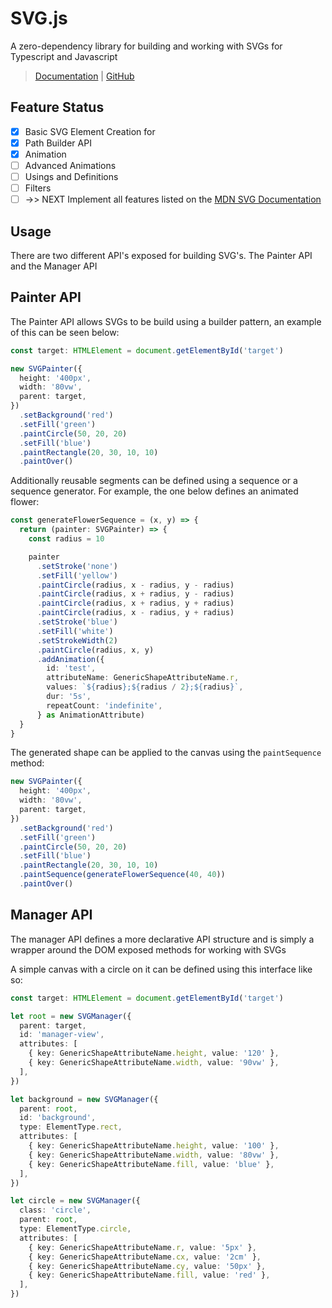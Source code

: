 # SVG.js

A zero-dependency library for building and working with SVGs for Typescript and Javascript

> [Documentation](https://nabeelvalley.github.io/svg-js/) | [GitHub](https://github.com/nabeelvalley/svg-js)

## Feature Status

- [x] Basic SVG Element Creation for
- [x] Path Builder API
- [x] Animation
- [ ] Advanced Animations
- [ ] Usings and Definitions
- [ ] Filters
- [ ] ->> NEXT Implement all features listed on the [MDN SVG Documentation](https://developer.mozilla.org/en-US/docs/Web/SVG/Element)

## Usage

There are two different API's exposed for building SVG's. The Painter API and the Manager API

## Painter API

The Painter API allows SVGs to be build using a builder pattern, an example of this can be seen below:

```ts
const target: HTMLElement = document.getElementById('target')

new SVGPainter({
  height: '400px',
  width: '80vw',
  parent: target,
})
  .setBackground('red')
  .setFill('green')
  .paintCircle(50, 20, 20)
  .setFill('blue')
  .paintRectangle(20, 30, 10, 10)
  .paintOver()
```

Additionally reusable segments can be defined using a sequence or a sequence generator. For example, the one below defines an animated flower:

```ts
const generateFlowerSequence = (x, y) => {
  return (painter: SVGPainter) => {
    const radius = 10

    painter
      .setStroke('none')
      .setFill('yellow')
      .paintCircle(radius, x - radius, y - radius)
      .paintCircle(radius, x + radius, y - radius)
      .paintCircle(radius, x + radius, y + radius)
      .paintCircle(radius, x - radius, y + radius)
      .setStroke('blue')
      .setFill('white')
      .setStrokeWidth(2)
      .paintCircle(radius, x, y)
      .addAnimation({
        id: 'test',
        attributeName: GenericShapeAttributeName.r,
        values: `${radius};${radius / 2};${radius}`,
        dur: '5s',
        repeatCount: 'indefinite',
      } as AnimationAttribute)
  }
}
```

The generated shape can be applied to the canvas using the `paintSequence` method:

```ts
new SVGPainter({
  height: '400px',
  width: '80vw',
  parent: target,
})
  .setBackground('red')
  .setFill('green')
  .paintCircle(50, 20, 20)
  .setFill('blue')
  .paintRectangle(20, 30, 10, 10)
  .paintSequence(generateFlowerSequence(40, 40))
  .paintOver()
```

## Manager API

The manager API defines a more declarative API structure and is simply a wrapper around the DOM exposed methods for working with SVGs

A simple canvas with a circle on it can be defined using this interface like so:

```ts
const target: HTMLElement = document.getElementById('target')

let root = new SVGManager({
  parent: target,
  id: 'manager-view',
  attributes: [
    { key: GenericShapeAttributeName.height, value: '120' },
    { key: GenericShapeAttributeName.width, value: '90vw' },
  ],
})

let background = new SVGManager({
  parent: root,
  id: 'background',
  type: ElementType.rect,
  attributes: [
    { key: GenericShapeAttributeName.height, value: '100' },
    { key: GenericShapeAttributeName.width, value: '80vw' },
    { key: GenericShapeAttributeName.fill, value: 'blue' },
  ],
})

let circle = new SVGManager({
  class: 'circle',
  parent: root,
  type: ElementType.circle,
  attributes: [
    { key: GenericShapeAttributeName.r, value: '5px' },
    { key: GenericShapeAttributeName.cx, value: '2cm' },
    { key: GenericShapeAttributeName.cy, value: '50px' },
    { key: GenericShapeAttributeName.fill, value: 'red' },
  ],
})
```
